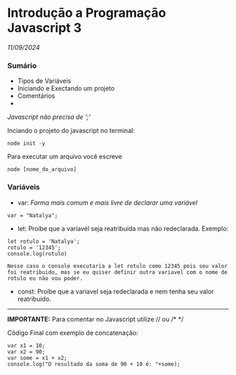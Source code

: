 
# Introdução a Programação Javascript 3

*11/09/2024*

### Sumário
- Tipos de Variáveis
- Iniciando e Exectando um projeto
- Comentários
-

*Javascript não precisa de ';'*

Inciando o projeto do javascript no terminal:
```
node init -y
```

Para executar um arquivo você escreve 
```
node [nome_do_arquivo]
```

### Variáveis

- var: *Forma mais comum e mais livre de declarar uma variável*
```
var = "Natalya";
```
- let: Proíbe que a variavél seja reatribuída mas não redeclarada.
Exemplo:
```
let rotulo = 'Natalya';
rotulo = '12345';
console.log(rotulo)

Nesse caso o console executaria a let rotulo como 12345 pois seu valor foi reatribuido, mas se eu quiser definir outra variavel com o nome de rotulo eu não vou poder.
```
- const: Proíbe que a variavel seja redeclarada e nem tenha seu valor reatribuido. 

---


**IMPORTANTE:** Para comentar no Javascript utilize // ou /* */ 

Código Final com exemplo de concatenação:

```
var x1 = 10;
var x2 = 90;
var some = x1 + x2;
console.log("O resultado da soma de 90 + 10 é: "+some);
```